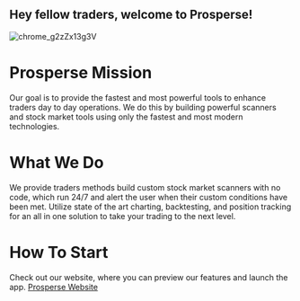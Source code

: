 
## Hey fellow traders, welcome to Prosperse!
![chrome_g2zZx13g3V](https://user-images.githubusercontent.com/29615807/224507462-081999de-9c3e-458f-89f9-fcf4b8d24998.png)

# Prosperse Mission
Our goal is to provide the fastest and most powerful tools to enhance traders day to day operations. We do this by building powerful scanners and stock market tools using only the fastest and most modern technologies.

# What We Do
We provide traders methods build custom stock market scanners with no code, which run 24/7 and alert the user when their custom conditions have been met. Utilize state of the art charting, backtesting, and position tracking for an all in one solution to take your trading to the next level.

# How To Start
Check out our website, where you can preview our features and launch the app.
[Prosperse Website](https://prosperse.com)

